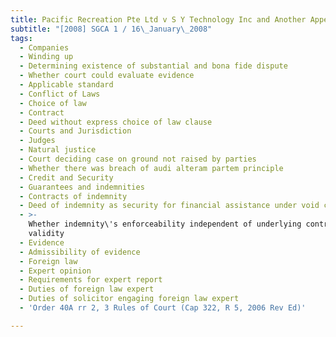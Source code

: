 ```yaml
---
title: Pacific Recreation Pte Ltd v S Y Technology Inc and Another Appeal
subtitle: "[2008] SGCA 1 / 16\_January\_2008"
tags:
  - Companies
  - Winding up
  - Determining existence of substantial and bona fide dispute
  - Whether court could evaluate evidence
  - Applicable standard
  - Conflict of Laws
  - Choice of law
  - Contract
  - Deed without express choice of law clause
  - Courts and Jurisdiction
  - Judges
  - Natural justice
  - Court deciding case on ground not raised by parties
  - Whether there was breach of audi alteram partem principle
  - Credit and Security
  - Guarantees and indemnities
  - Contracts of indemnity
  - Deed of indemnity as security for financial assistance under void contract
  - >-
    Whether indemnity\'s enforceability independent of underlying contract\'s
    validity
  - Evidence
  - Admissibility of evidence
  - Foreign law
  - Expert opinion
  - Requirements for expert report
  - Duties of foreign law expert
  - Duties of solicitor engaging foreign law expert
  - 'Order 40A rr 2, 3 Rules of Court (Cap 322, R 5, 2006 Rev Ed)'

---
```


